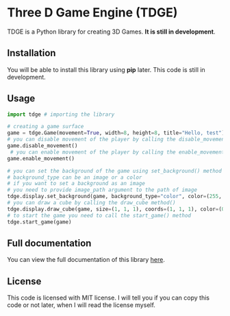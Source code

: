 # Three D Game Engine (TDGE)

TDGE is a Python library for creating 3D Games. **It is still in development**.

## Installation

You will be able to install this library using **pip** later. This code is still in development.
## Usage

```python
import tdge # importing the library

# creating a game surface
game = tdge.Game(movement=True, width=8, height=8, title="Hello, test")
# you can disable movement of the player by calling the disable_movement() method
game.disable_movement()
 # you can enable movement of the player by calling the enable_movement() method
game.enable_movement()

# you can set the background of the game using set_background() method
# background_type can be an image or a color
# if you want to set a background as an image
# you need to provide image_path argument to the path of image
tdge.display.set_background(game, background_type="color", color=(255, 255, 255))
# you can draw a cube by calling the draw_cube method()
tdge.display.draw_cube(game, size=(1, 1, 1), coords=(1, 1, 1), color=(0, 0, 255))
# to start the game you need to call the start_game() method
tdge.start_game(game)
```

## Full documentation
You can view the full documentation of this library [here](https://bekhruzsniyazov.github.io/).

## License
This code is licensed with MIT license. I will tell you if you can copy this code or not later, when I will read the license myself.
